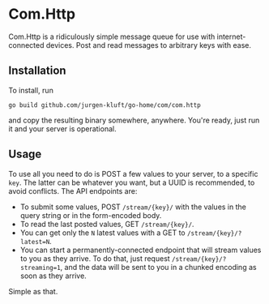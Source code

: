 Com.Http
=====
Com.Http is a ridiculously simple message queue for use with internet-connected devices. 
Post and read messages to arbitrary keys with ease. 

Installation
------------

To install, run

```
go build github.com/jurgen-kluft/go-home/com/com.http
```

and copy the resulting binary somewhere, anywhere. You're ready, just run it and your server is operational.


Usage
-----

To use all you need to do is POST a few values to your server, to a specific `key`. The latter can be
whatever you want, but a UUID is recommended, to avoid conflicts.
The API endpoints are:

* To submit some values, POST `/stream/{key}/` with the values in the query string or in the form-encoded body.
* To read the last posted values, GET `/stream/{key}/`.
* You can get only the `N` latest values with a GET to `/stream/{key}/?latest=N`.
* You can start a permanently-connected endpoint that will stream values to you as they arrive. To do that, just
request `/stream/{key}/?streaming=1`, and the data will be sent to you in a chunked encoding as soon as they arrive.

Simple as that.
